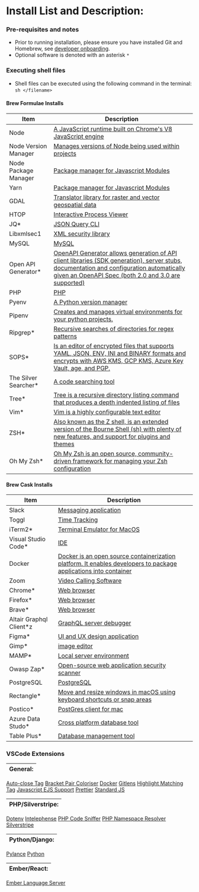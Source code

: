 # Install List and Description:


### Pre-requisites and notes
- Prior to running installation, please ensure you have installed Git and Homebrew, see [developer onboarding](https://mediasuite.atlassian.net/wiki/spaces/SUITE/pages/4994760734/Onboarding+for+developers).
- Optional software is denoted with an asterisk `*`

### Executing shell files
- Shell files can be executed using the following command in the terminal: `sh </filename>`

#### Brew Formulae Installs

| Item | Description |
|--- | --- |
Node| [A JavaScript runtime built on Chrome's V8 JavaScript engine](https://nodejs.org/en/)
Node Version Manager | [Manages versions of Node being used within projects](https://github.com/nvm-sh/nvm)
Node Package Manager | [Package manager for Javascript Modules](https://www.npmjs.com/)
Yarn | [Package manager for Javascript Modules](https://yarnpkg.com/)
GDAL | [Translator library for raster and vector geospatial data](https://gdal.org/)
HTOP| [Interactive Process Viewer](https://htop.dev/)
JQ* | [JSON Query CLI](https://stedolan.github.io/jq/)
Libxmlsec1| [XML security library](https://www.aleksey.com/xmlsec/)
MySQL| [MySQL](https://www.mysql.com/)
Open API Generator*|  [OpenAPI Generator allows generation of API client libraries (SDK generation), server stubs, documentation and configuration automatically given an OpenAPI Spec (both 2.0 and 3.0 are supported)](https://github.com/OpenAPITools/openapigenerator)
PHP| [PHP](https://www.php.net/)
Pyenv| [A Python version manager](https://github.com/pyenv/pyenv)
Pipenv| [Creates and manages virtual environments for your python projects.](https://pipenv.pypa.io/en/latest/)
Ripgrep*| [Recursive searches of directories for regex patterns](https://github.com/BurntSushi/ripgrep)
SOPS*| [Is an editor of encrypted files that supports YAML, JSON, ENV, INI and BINARY formats and encrypts with AWS KMS, GCP KMS, Azure Key Vault, age, and PGP.](https://github.com/mozilla/sops)
The Silver Searcher*| [A code searching tool](https://github.com/ggreer/the_silver_searcher)
Tree*| [Tree is a recursive directory listing command that produces a depth indented listing of files](http://mama.indstate.edu/users/ice/tree/)
Vim*| [Vim is a highly configurable text editor](https://www.vim.org/)
ZSH*| [Also known as the Z shell, is an extended version of the Bourne Shell (sh) with plenty of new features, and support for plugins and themes](https://www.zsh.org/)
Oh My Zsh*| [Oh My Zsh is an open source, community-driven framework for managing your Zsh configuration](https://ohmyz.sh/)

#### Brew Cask Installs

| Item | Description |
|--- | --- |
Slack | [Messaging application](https://slack.com/)
Toggl | [Time Tracking](https://toggl.com/track/?utm_source=google&utm_medium=cpc&utm_campaign=Toggl%20Track%20-%20%5BS%5D%20-%20Global%20-%20Brand%20-%20Sign%20Up%20-%20Toggl%20Always%20On%20-%20Ad%203%20-%20Responsive&utm_term=time%20tracker&utm_content=search&cq_src=google_ads&cq_cmp=11493628079&cq_term=toggl&cq_plac=&cq_net=g&cq_plt=gp&gclid=CjwKCAiA9tyQBhAIEiwA6tdCrPPqtv4dyqh1L2_G6ynnxMBzXvb5PE89RY_1u6UQzqDSaqUw25PWvRoCUmoQAvD_BwE)
iTerm2* | [Terminal Emulator for MacOS](https://iterm2.com/)
Visual Studio Code* | [IDE](https://code.visualstudio.com/)
Docker | [Docker is an open source containerization platform. It enables developers to package applications into container](https://www.docker.com/)
Zoom | [Video Calling Software](https://zoom.us/)
Chrome* | [Web browser](https://www.google.com/chrome/)
Firefox* | [Web browser](https://www.mozilla.org/en-US/firefox/new/)
Brave* | [Web browser](https://brave.com/)
Altair Graphql Client*z | [GraphQL server debugger](https://altair.sirmuel.design/)
Figma*| [UI and UX design application](https://www.figma.com/)
Gimp*| [image editor](https://www.gimp.org/)
MAMP*| [Local server environment](https://www.mamp.info/en/windows/)
Owasp Zap* | [Open-source web application security scanner](https://www.zaproxy.org/)
PostgreSQL | [PostgreSQL](https://www.postgresql.org/)
Rectangle* | [Move and resize windows in macOS using keyboard shortcuts or snap areas](https://rectangleapp.com/)
Postico* | [PostGres client for mac](https://eggerapps.at/postico/)
Azure Data Studo* | [Cross platform database tool](https://docs.microsoft.com/en-us/sql/azure-data-studio/download-azure-data-studio?view=sql-server-ver15)
Table Plus* | [Database management tool](https://tableplus.com/)

### VSCode Extensions

|General:|
|---|
[Auto-close Tag](https://marketplace.visualstudio.com/items?itemName=formulahendry.auto-close-tag)
[Bracket Pair Coloriser](https://marketplace.visualstudio.com/items?itemName=CoenraadS.bracket-pair-colorizer)
[Docker](https://marketplace.visualstudio.com/items?itemName=ms-azuretools.vscode-docker)
[Gitlens](https://marketplace.visualstudio.com/items?itemName=eamodio.gitlens)
[Highlight Matching Tag](https://marketplace.visualstudio.com/items?itemName=vincaslt.highlight-matching-tag)
[Javascript EJS Support](https://marketplace.visualstudio.com/items?itemName=DigitalBrainstem.javascript-ejs-support)
[Prettier](https://marketplace.visualstudio.com/items?itemName=esbenp.prettier-vscode)
[Standard JS](https://marketplace.visualstudio.com/items?itemName=chenxsan.vscode-standardjs)

|PHP/Silverstripe:|
|---|
[Dotenv](https://marketplace.visualstudio.com/items?itemName=mikestead.dotenv)
[Intelephense](https://marketplace.visualstudio.com/items?itemName=bmewburn.vscode-intelephense-client)
[PHP Code Sniffer](https://marketplace.visualstudio.com/items?itemName=ikappas.phpcs)
[PHP Namespace Resolver](https://marketplace.visualstudio.com/items?itemName=MehediDracula.php-namespace-resolver)
[Silverstripe](https://marketplace.visualstudio.com/items?itemName=adrianhumphreys.silverstripe)

|Python/Django:|
|---|
[Pylance](https://marketplace.visualstudio.com/items?itemName=ms-python.vscode-pylance)
[Python](https://marketplace.visualstudio.com/items?itemName=ms-python.python)

|Ember/React:|
|---|
[Ember Language Server](https://marketplace.visualstudio.com/items?itemName=EmberTooling.vscode-ember)
